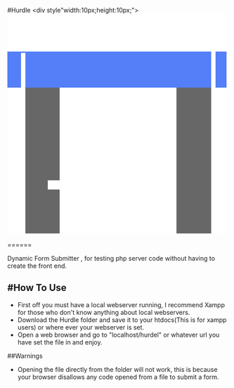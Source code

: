 #Hurdle  <div style"width:10px;height:10px;">![alt tag](https://raw.githubusercontent.com/ksparakis/Hurdle/master/default_app_logo.png)</div>
 
======

Dynamic Form Submitter , for testing php server code without having to create the front end.

#How To Use
------------

* First off you must have a local webserver running, I recommend Xampp for those who don't know anything about local webservers.
* Download the Hurdle folder and save it to your htdocs(This is for xampp users) or where ever your webserver is set.
* Open a web browser and go to "localhost/hurdel" or whatever url you have set the file in and enjoy.

##Warnings
- Opening the file directly from the folder will not work, this is because your browser disallows any code opened from a file to submit a form.
